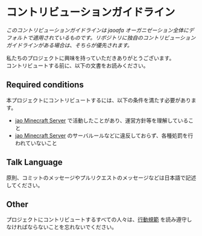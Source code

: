 # コントリビューションガイドライン

_このコントリビューションガイドラインは jaoafa オーガニゼーション全体にデフォルトで適用されているものです。リポジトリに独自のコントリビューションガイドラインがある場合は、そちらが優先されます。_

私たちのプロジェクトに興味を持っていただきありがとうございます。  
コントリビュートする前に、以下の文書をお読みください。

## Required conditions

本プロジェクトにコントリビュートするには、以下の条件を満たす必要があります。

- [jao Minecraft Server](https://jaoafa.com/) で活動したことがあり、運営方針等を理解していること
- [jao Minecraft Server](https://jaoafa.com/) のサーバルールなどに違反しておらず、各種処罰を行われていないこと

## Talk Language

原則、コミットのメッセージやプルリクエストのメッセージなどは日本語で記述してください。

## Other

プロジェクトにコントリビュートするすべての人々は、[行動規範](https://github.com/jaoafa/.github/blob/master/CODE_OF_CONDUCT.md) を読み遵守しなければならないことを忘れないでください。
